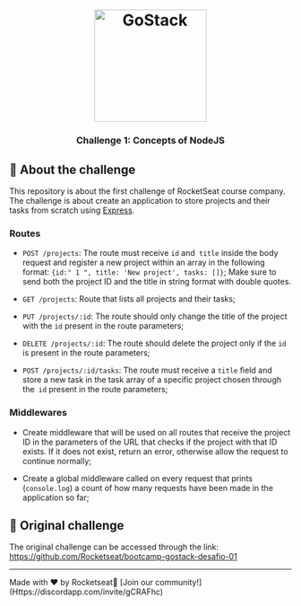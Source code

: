 <h1 align="center">
    <img alt="GoStack" src="https://rocketseat-cdn.s3-sa-east-1.amazonaws.com/bootcamp-header.png" width="200px" />
</h1>

<h3 align="center">
  Challenge 1: Concepts of NodeJS
</h3>

## :rocket: About the challenge

This repository is about the first challenge of RocketSeat course company.
The challenge is about create an application to store projects and their tasks from scratch using [Express](https://expressjs.com/pt-br/).


### Routes

- `POST /projects`: The route must receive `id` and` title` inside the body request and register a new project within an array in the following format: `{id:" 1 ", title: 'New project', tasks: []}`; Make sure to send both the project ID and the title in string format with double quotes.

- `GET /projects`: Route that lists all projects and their tasks;

- `PUT /projects/:id`: The route should only change the title of the project with the `id` present in the route parameters;

- `DELETE /projects/:id`: The route should delete the project only if the `id` is present in the route parameters;

- `POST /projects/:id/tasks`: The route must receive a `title` field and store a new task in the task array of a specific project chosen through the` id` present in the route parameters;


### Middlewares

- Create middleware that will be used on all routes that receive the project ID in the parameters of the URL that checks if the project with that ID exists. If it does not exist, return an error, otherwise allow the request to continue normally;

- Create a global middleware called on every request that prints (`console.log`) a count of how many requests have been made in the application so far;

## :link: Original challenge

The original challenge can be accessed through the link: https://github.com/Rocketseat/bootcamp-gostack-desafio-01

---
Made with ♥ by Rocketseat:wave: [Join our community!] (Https://discordapp.com/invite/gCRAFhc)
